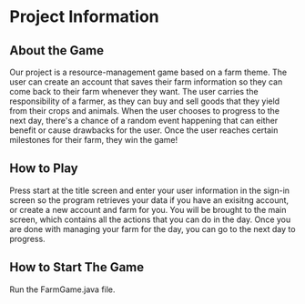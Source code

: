 # Project Information

## About the Game
Our project is a resource-management game based on a farm theme. The user can create an account that saves their farm information so they can come back to their farm whenever they want. The user carries the responsibility of a farmer, as they can buy and sell goods that they yield from their crops and animals. When the user chooses to progress to the next day, there's a chance of a random event happening that can either benefit or cause drawbacks for the user. Once the user reaches certain milestones for their farm, they win the game!

## How to Play
Press start at the title screen and enter your user information in the sign-in screen so the program retrieves your data if you have an exisitng account, or create a new account and farm for you. You will be brought to the main screen, which contains all the actions that you can do in the day. Once you are done with managing your farm for the day, you can go to the next day to progress.

## How to Start The Game
Run the FarmGame.java file.
